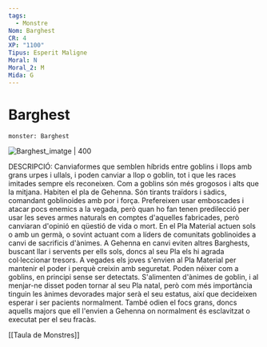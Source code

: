 ```yaml
---
tags:
  - Monstre
Nom: Barghest
CR: 4
XP: "1100"
Tipus: Esperit Maligne
Moral: N
Moral_2: M
Mida: G
---
```

# Barghest

```statblock
monster: Barghest
```

![Barghest_imatge | 400](https://static.wikia.nocookie.net/forgottenrealms/images/f/f6/Barghest-5e.jpg/revision/latest?cb=20161216220156)

DESCRIPCIÓ: 
Canviaformes que semblen híbrids entre goblins i llops amb grans urpes i ullals, i poden canviar a llop o goblin, tot i que les races imitades sempre els reconeixen. Com a goblins són més grogosos i alts que la mitjana. Habiten el pla de Gehenna. Són tirants traïdors i sàdics, comandant goblinoides amb por i força. Prefereixen usar emboscades i atacar pocs enemics a la vegada, però quan ho fan tenen predilecció per usar les seves armes naturals en comptes d'aquelles fabricades, però canviaran d'opinió en qüestió de vida o mort. En el Pla Material actuen sols o amb un germà, o sovint actuant com a líders de comunitats goblinoides a canvi de sacrificis d'ànimes. A Gehenna en canvi eviten altres Barghests, buscant llar i servents per ells sols, doncs al seu Pla els hi agrada col·leccionar tresors. A vegades els joves s'envien al Pla Material per mantenir el poder i perquè creixin amb seguretat. Poden néixer com a goblins, en principi sense ser detectats. S'alimenten d'ànimes de goblin, i al menjar-ne disset poden tornar al seu Pla natal, però com més importància tinguin les ànimes devorades major serà el seu estatus, així que decideixen esperar i ser pacients normalment. També odien el focs grans, doncs aquells majors que ell l'envien a Gehenna on normalment és esclavitzat o executat per el seu fracàs.

[[Taula de Monstres]]